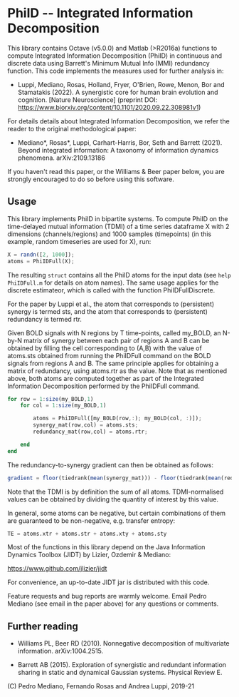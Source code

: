 PhiID -- Integrated Information Decomposition
=============================================

This library contains Octave (v5.0.0) and Matlab (>R2016a) functions to compute
Integrated Information Decomposition (PhiID) in continuous and discrete data
using Barrett's Minimum Mutual Info (MMI) redundancy function. This code implements
the measures used for further analysis in:

* Luppi, Mediano, Rosas, Holland, Fryer, O'Brien, Rowe, Menon, Bor and
  Stamatakis (2022). A synergistic core for human brain evolution and
  cognition.
  [Nature Neuroscience] (preprint DOI: https://www.biorxiv.org/content/10.1101/2020.09.22.308981v1)

For details details about Integrated Information Decomposition, we refer the reader 
to the original methodological paper:

* Mediano*, Rosas*, Luppi, Carhart-Harris, Bor, Seth and Barrett (2021). Beyond integrated
  information: A taxonomy of information dynamics phenomena. arXiv:2109.13186

If you haven't read this paper, or the Williams & Beer paper below, you are
strongly encouraged to do so before using this software.


Usage
-----

This library implements PhiID in bipartite systems. 
To compute PhiID on the time-delayed mutual information (TDMI) of a time 
series dataframe X with 2 dimensions (channels/regions) and 1000 samples (timepoints)
(in this example, random timeseries are used for X), run:

```octave
X = randn([2, 1000]);
atoms = PhiIDFull(X);
```

The resulting `struct` contains all the PhiID atoms for the input data (see
`help PhiIDFull.m` for details on atom names). The same usage applies for the discrete estimateor, 
which is called with the function PhiIDFullDiscrete.

For the paper by Luppi et al., the atom that corresponds to (persistent) 
synergy is termed sts, and the atom that corresponds to (persistent) redundancy
is termed rtr.

Given BOLD signals with N regions by T time-points, called my_BOLD, an N-by-N matrix of synergy
between each pair of regions A and B can be obtained by filling the cell corresponding to 
(A,B) with the value of atoms.sts obtained from running the PhiIDFull command
on the BOLD signals from regions A and B. The same principle applies for 
obtaining a matrix of redundancy, using atoms.rtr as the value.
Note that as mentioned above, both atoms are computed together as part of the 
Integrated Information Decomposition performed by the PhiIDFull command.


```octave
for row = 1:size(my_BOLD,1)
    for col = 1:size(my_BOLD,1)

        atoms = PhiIDFull([my_BOLD(row,:); my_BOLD(col, :)]);
        synergy_mat(row,col) = atoms.sts;
        redundancy_mat(row,col) = atoms.rtr;

    end
end
```

The redundancy-to-synergy gradient can then be obtained as follows:

```octave
gradient = floor(tiedrank(mean(synergy_mat))) - floor(tiedrank(mean(redundancy_mat)));
```

Note that the TDMI is by definition the sum of all atoms. 
TDMI-normalised values can be obtained by dividing the quantity of interest by this value.

In general, some atoms can be negative, but certain combinations of them are guaranteed to
be non-negative, e.g. transfer entropy:

```octave
TE = atoms.xtr + atoms.str + atoms.xty + atoms.sty
```


Most of the functions in this library depend on the Java Information Dynamics
Toolbox (JIDT) by Lizier, Ozdemir & Mediano:

https://www.github.com/jlizier/jidt

For convenience, an up-to-date JIDT jar is distributed with this code.

Feature requests and bug reports are warmly welcome. Email Pedro Mediano (see
email in the paper above) for any questions or comments.


Further reading
---------------

* Williams PL, Beer RD (2010). Nonnegative decomposition of multivariate
  information. arXiv:1004.2515.

* Barrett AB (2015). Exploration of synergistic and redundant information
  sharing in static and dynamical Gaussian systems. Physical Review E.


(C) Pedro Mediano, Fernando Rosas and Andrea Luppi, 2019-21

